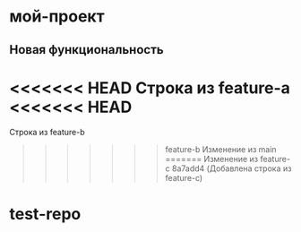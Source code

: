 # мой-проект
## Новая функциональность
<<<<<<< HEAD
Строка из feature-a
<<<<<<< HEAD
=======
Строка из feature-b
>>>>>>> feature-b
Изменение из main
=======
Изменение из feature-c
>>>>>>> 8a7add4 (Добавлена строка из feature-c)
# test-repo
